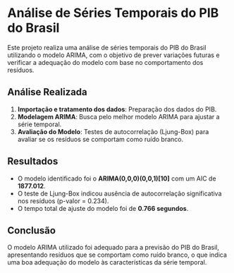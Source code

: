 # Análise de Séries Temporais do PIB do Brasil

Este projeto realiza uma análise de séries temporais do PIB do Brasil utilizando o modelo ARIMA, com o objetivo de prever variações futuras e verificar a adequação do modelo com base no comportamento dos resíduos.

## Análise Realizada

1. **Importação e tratamento dos dados**: Preparação dos dados do PIB.
2. **Modelagem ARIMA**: Busca pelo melhor modelo ARIMA para ajustar a série temporal.
3. **Avaliação do Modelo**: Testes de autocorrelação (Ljung-Box) para avaliar se os resíduos se comportam como ruído branco.

## Resultados

- O modelo identificado foi o **ARIMA(0,0,0)(0,0,1)[10]** com um AIC de **1877.012**.
- O teste de Ljung-Box indicou ausência de autocorrelação significativa nos resíduos (p-valor = 0.234).
- O tempo total de ajuste do modelo foi de **0.766 segundos**.

## Conclusão

O modelo ARIMA utilizado foi adequado para a previsão do PIB do Brasil, apresentando resíduos que se comportam como ruído branco, o que indica uma boa adequação do modelo às características da série temporal.
